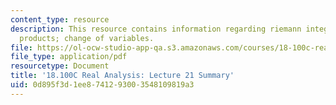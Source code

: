 ```yaml
---
content_type: resource
description: This resource contains information regarding riemann integrability of
  products; change of variables.
file: https://ol-ocw-studio-app-qa.s3.amazonaws.com/courses/18-100c-real-analysis-fall-2012/0d895f3d1ee8741293003548109819a3_MIT18_100CF12_l21sum.pdf
file_type: application/pdf
resourcetype: Document
title: '18.100C Real Analysis: Lecture 21 Summary'
uid: 0d895f3d-1ee8-7412-9300-3548109819a3
---
```

